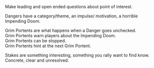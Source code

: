 ##

Make leading and open ended questions about point of interest.  

Dangers have a category/theme, an impulse/ motivation, a horrible Impending Doom.  

Grim Portents are what happens when a Danger goes unchecked.  
Grim Portents warn players about the Impending Doom.  
Grim Portents can be stopped.  
Grim Portents hint at the next Grim Portent.

Stakes are something interesting, something you rally want to find know.  
Concrete, clear and unresolved.  
